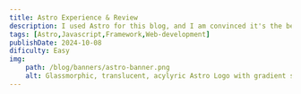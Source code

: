 ```yaml
---
title: Astro Experience & Review
description: I used Astro for this blog, and I am convinced it's the best framework! Here's why.
tags: [Astro,Javascript,Framework,Web-development]
publishDate: 2024-10-08
dificulty: Easy
img:
    path: /blog/banners/astro-banner.png
    alt: Glassmorphic, translucent, acylyric Astro Logo with gradient solar system background
---
```


